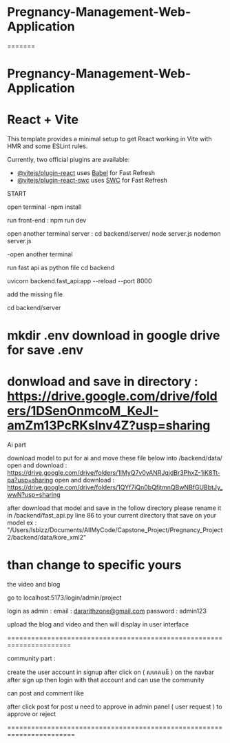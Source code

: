 
# Pregnancy-Management-Web-Application
=======

# Pregnancy-Management-Web-Application

# React + Vite

This template provides a minimal setup to get React working in Vite with HMR and some ESLint rules.

Currently, two official plugins are available:

- [@vitejs/plugin-react](https://github.com/vitejs/vite-plugin-react/blob/main/packages/plugin-react/README.md) uses [Babel](https://babeljs.io/) for Fast Refresh
- [@vitejs/plugin-react-swc](https://github.com/vitejs/vite-plugin-react-swc) uses [SWC](https://swc.rs/) for Fast Refresh


START

open terminal
-npm install

run front-end : npm run dev

open another terminal
server : cd backend/server/
         node server.js
         nodemon server.js

-open another terminal

run fast api as python file 
cd backend 

uvicorn backend.fast_api:app --reload --port 8000

add the missing file 

cd backend/server

mkdir .env 
download in google drive for save  .env
===================================================================
donwload and save in directory : https://drive.google.com/drive/folders/1DSenOnmcoM_KeJI-amZm13PcRKsInv4Z?usp=sharing
====================================================================


Ai part

download model to put for ai and move these file below into /backend/data/
open and download : https://drive.google.com/drive/folders/1lMyQ7v0yANRJqjdBr3PhxZ-1iK8Tt-pa?usp=sharing 
open and download : https://drive.google.com/drive/folders/1QYf7iQn0bQfjtmnQBwNBfGUBbtJy_wwN?usp=sharing

after download that model and save in the follow directory 
please rename it in /backend/fast_api.py line 86 
to your current directory that save on your model 
ex : "/Users/lsbizz/Documents/AllMyCode/Capstone_Project/Pregnancy_Project 2/backend/data/kore_xml2"

than change to specific yours
=====================================================================



the video and blog 

go to localhost:5173/login/admin/project

login as admin : email : dararithzone@gmail.com
                 password : admin123

upload the blog and video and then will display in user interface 

======================================================================

community part :

create the user account in signup after click on ( សហគមន៍ ) on the navbar 
after sign up then login with that account and can use the community 

can post and comment like 

after click post for post u need to approve in admin panel ( user request ) to approve or reject 

=======================================================================







